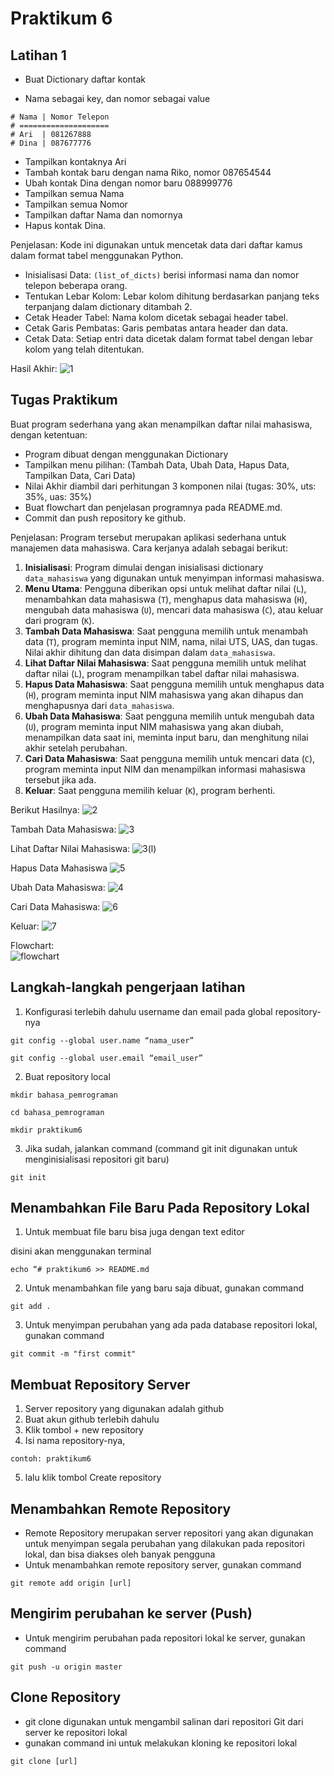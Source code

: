 # Praktikum 6

## Latihan 1

- Buat Dictionary daftar kontak

- Nama sebagai key, dan nomor sebagai value
```
# Nama | Nomor Telepon
# ====================
# Ari  | 081267888
# Dina | 087677776
```

- Tampilkan kontaknya Ari
- Tambah kontak baru dengan nama Riko, nomor 087654544
- Ubah kontak Dina dengan nomor baru 088999776
- Tampilkan semua Nama
- Tampilkan semua Nomor
- Tampilkan daftar Nama dan nomornya
- Hapus kontak Dina.

Penjelasan:
   Kode ini digunakan untuk mencetak data dari daftar kamus dalam format tabel menggunakan Python. 
   
- Inisialisasi Data: `(list_of_dicts)` berisi informasi nama dan nomor telepon beberapa orang.
- Tentukan Lebar Kolom: Lebar kolom dihitung berdasarkan panjang teks terpanjang dalam dictionary ditambah 2.
- Cetak Header Tabel: Nama kolom dicetak sebagai header tabel.
- Cetak Garis Pembatas: Garis pembatas antara header dan data.
- Cetak Data: Setiap entri data dicetak dalam format tabel dengan lebar kolom yang telah ditentukan.


Hasil Akhir:
![1](https://github.com/ficzclay/praktikum6/assets/148204078/7eeeec13-eb05-4c03-a141-a88700849248)






## Tugas Praktikum

Buat program sederhana yang akan menampilkan daftar nilai mahasiswa, dengan ketentuan:
- Program dibuat dengan menggunakan Dictionary
- Tampilkan menu pilihan: (Tambah Data, Ubah Data, Hapus Data,
Tampilkan Data, Cari Data)
- Nilai Akhir diambil dari perhitungan 3 komponen nilai (tugas: 30%,
uts: 35%, uas: 35%)
- Buat flowchart dan penjelasan programnya pada README.md.
- Commit dan push repository ke github.

Penjelasan:
Program tersebut merupakan aplikasi sederhana untuk manajemen data mahasiswa. Cara kerjanya adalah sebagai berikut:
1. **Inisialisasi**: Program dimulai dengan inisialisasi dictionary `data_mahasiswa` yang digunakan untuk menyimpan informasi mahasiswa.
2. **Menu Utama**: Pengguna diberikan opsi untuk melihat daftar nilai (`L`), menambahkan data mahasiswa (`T`), menghapus data mahasiswa (`H`), mengubah data mahasiswa (`U`), mencari data mahasiswa (`C`), atau keluar dari program (`K`).
3. **Tambah Data Mahasiswa**: Saat pengguna memilih untuk menambah data (`T`), program meminta input NIM, nama, nilai UTS, UAS, dan tugas. Nilai akhir dihitung dan data disimpan dalam `data_mahasiswa`.
4. **Lihat Daftar Nilai Mahasiswa**: Saat pengguna memilih untuk melihat daftar nilai (`L`), program menampilkan tabel daftar nilai mahasiswa.
5. **Hapus Data Mahasiswa**: Saat pengguna memilih untuk menghapus data (`H`), program meminta input NIM mahasiswa yang akan dihapus dan menghapusnya dari `data_mahasiswa`.
6. **Ubah Data Mahasiswa**: Saat pengguna memilih untuk mengubah data (`U`), program meminta input NIM mahasiswa yang akan diubah, menampilkan data saat ini, meminta input baru, dan menghitung nilai akhir setelah perubahan.
7. **Cari Data Mahasiswa**: Saat pengguna memilih untuk mencari data (`C`), program meminta input NIM dan menampilkan informasi mahasiswa tersebut jika ada.
8. **Keluar**: Saat pengguna memilih keluar (`K`), program berhenti.


Berikut Hasilnya:
![2](https://github.com/ficzclay/praktikum6/assets/148204078/c7401c44-bb20-4b66-954b-ded859e1ee47)


Tambah Data Mahasiswa:
![3](https://github.com/ficzclay/praktikum6/assets/148204078/27d8d856-e6a9-4e3f-ab0d-cd8c40975224)


Lihat Daftar Nilai Mahasiswa:
![3(l)](https://github.com/ficzclay/praktikum6/assets/148204078/aa46f0ff-9071-4176-b553-a1128c1df582)


Hapus Data Mahasiswa
![5](https://github.com/ficzclay/praktikum6/assets/148204078/9f892e68-bc13-4cb1-a289-884e1d3239e1)


Ubah Data Mahasiswa:
![4](https://github.com/ficzclay/praktikum6/assets/148204078/8ba942f1-4317-41d5-af6e-e636dfc0fddd)



Cari Data Mahasiswa:
![6](https://github.com/ficzclay/praktikum6/assets/148204078/28c6eabd-c45b-496f-8dba-011faf39ec3a)



Keluar:
![7](https://github.com/ficzclay/praktikum6/assets/148204078/92a41228-b044-4f94-94aa-55d85391aa11)



Flowchart:<br>
![flowchart](https://github.com/ficzclay/praktikum6/assets/148204078/89bafebb-5fc2-4e3b-9ea0-5c123dbfb6fe)



## Langkah-langkah pengerjaan latihan

1. Konfigurasi terlebih dahulu username dan email pada global repository-nya

```
git config --global user.name “nama_user”
```

```
git config --global user.email “email_user”
```

2. Buat repository local

```
mkdir bahasa_pemrograman
```

```
cd bahasa_pemrograman
```

```
mkdir praktikum6
```

3. Jika sudah, jalankan command (command git init digunakan untuk menginisialisasi repositori git baru)

```
git init
```

## Menambahkan File Baru Pada Repository Lokal

1. Untuk membuat file baru bisa juga dengan text editor

disini akan menggunakan terminal

```
echo “# praktikum6 >> README.md
```

2. Untuk menambahkan file yang baru saja dibuat, gunakan command

```
git add .
```

3. Untuk menyimpan perubahan yang ada pada database repositori
   lokal, gunakan command

```
git commit -m "first commit"
```

## Membuat Repository Server

1. Server repository yang digunakan adalah github
2. Buat akun github terlebih dahulu
3. Klik tombol + new repository
4. Isi nama repository-nya,

```
contoh: praktikum6
```

5. lalu klik tombol Create repository

## Menambahkan Remote Repository

- Remote Repository merupakan server repositori yang akan digunakan untuk menyimpan segala perubahan yang dilakukan pada repositori lokal, dan bisa diakses oleh banyak pengguna
- Untuk menambahkan remote repository server, gunakan command

```
git remote add origin [url]
```

## Mengirim perubahan ke server (Push)

- Untuk mengirim perubahan pada repositori lokal ke server, gunakan command

```
git push -u origin master
```

## Clone Repository

- git clone digunakan untuk mengambil salinan dari repositori Git dari server ke repositori lokal
- gunakan command ini untuk melakukan kloning ke repositori lokal

```
git clone [url]
```
